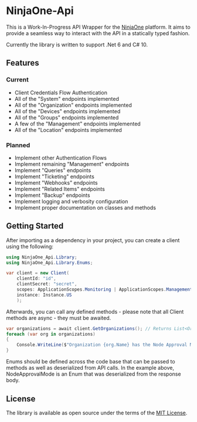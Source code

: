 # NinjaOne-Api

This is a Work-In-Progress API Wrapper for the [NinjaOne](https://app.ninjarmm.com/apidocs-beta/core-resources) platform. It aims to provide a seamless way to interact with the API in a statically typed fashion.

Currently the library is written to support .Net 6 and C# 10.

## Features

### Current

* Client Credentials Flow Authentication
* All of the "System" endpoints implemented
* All of the "Organization" endpoints implemented
* All of the "Devices" endpoints implemented
* All of the "Groups" endpoints implemented
* A few of the "Management" endpoints implemented
* All of the "Location" endpoints implemented

### Planned

* Implement other Authentication Flows
* Implement remaining "Management" endpoints
* Implement "Queries" endpoints
* Implement "Ticketing" endpoints
* Implement "Webhooks" endpoints
* Implement "Related Items" endpoints
* Implement "Backup" endpoints
* Implement logging and verbosity configuration
* Implement proper documentation on classes and methods

## Getting Started

After importing as a dependency in your project, you can create a client using the following:

```csharp
using NinjaOne_Api.Library;
using NinjaOne_Api.Library.Enums;

var client = new Client(
    clientId: "id",
    clientSecret: "secret",
    scopes: ApplicationScopes.Monitoring | ApplicationScopes.Management,
    instance: Instance.US
    );
```

Afterwards, you can call any defined methods - please note that all Client methods are async - they must be awaited.

```csharp
var organizations = await client.GetOrganizations(); // Returns List<OrganizationBase>
foreach (var org in organizations)
{
    Console.WriteLine($"Organization {org.Name} has the Node Approval Mode: {org.NodeApprovalMode}");
}
```

Enums should be defined across the code base that can be passed to methods as well as deserialized from API calls. In the example above, NodeApprovalMode is an Enum that was deserialized from the response body.



## License

The library is available as open source under the terms of the [MIT License](http://opensource.org/licenses/MIT).